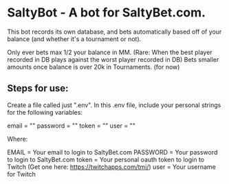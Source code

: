 # SaltyBot - A bot for SaltyBet.com.

This bot records its own database, and bets automatically based off of your balance (and whether it's a tournament or not).

Only ever bets max 1/2 your balance in MM. (Rare:  When the best player recorded in DB plays against the worst player recorded in DB)
Bets smaller amounts once balance is over 20k in Tournaments.  (for now)

Steps for use:
-----
Create a file called just ".env".  In this .env file, include your personal strings for the following variables:

email = ""
password = ""
token = ""
user = ""

Where:

EMAIL = Your email to login to SaltyBet.com
PASSWORD = Your password to login to SaltyBet.com
token = Your personal oauth token to login to Twitch (Get one here:  https://twitchapps.com/tmi/)
user = Your username for Twitch
